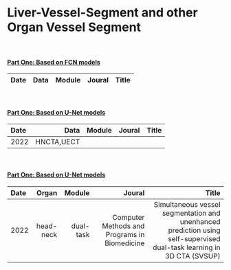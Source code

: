 # Liver-Vessel-Segment and other Organ Vessel Segment


&nbsp; 
&nbsp;  
#### <a href="#id_1">Part One: Based on FCN models</a>
Date  |  Data  | Module | Joural | Title|
:---- |-------:|-------:|-------:|------:


&nbsp; 
&nbsp;  
#### <a href="#id_1">Part One: Based on U-Net models</a>
Date  |  Data  | Module | Joural | Title|
:---- |-------:|-------:|-------:|------:
2022  | HNCTA,UECT | 


&nbsp; 
&nbsp;  
#### <a href="#id_1">Part One: Based on U-Net models</a>
Date  |  Organ  | Module | Joural | Title|
:---- |-------:|-------:|-------:|------:
2022  | head-neck | dual-task | Computer Methods and Programs in Biomedicine | Simultaneous vessel segmentation and unenhanced prediction using self-supervised dual-task learning in 3D CTA (SVSUP) |
